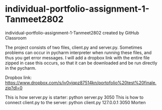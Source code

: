 # individual-portfolio-assignment-1-Tanmeet2802
individual-portfolio-assignment-1-Tanmeet2802 created by GitHub Classroom

The project consists of two files, client.py and server.py. Sometimes problems can occur in pycharm interpreter when running these files,
and thus you get error messages. I will add a dropbox link with the entire file zipped in case this occurs,
so that it can be downloaded and be run directly in the pycharm.

Dropbox link: https://www.dropbox.com/s/iv0vjqpz87514kn/portofolio%20test%20finale.zip?dl=0

This is how server.py is starter: python server.py 3050
This is how to connect client.py to the server: python client.py 127.0.0.1 3050 Morten
